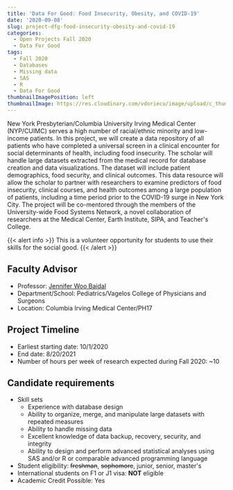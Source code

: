 ```yaml
---
title: 'Data For Good: Food Insecurity, Obesity, and COVID-19'
date: '2020-09-08'
slug: project-dfg-food-insecurity-obesity-and-covid-19
categories:
  - Open Projects Fall 2020
  - Data For Good
tags:
  - Fall 2020
  - Databases
  - Missing data
  - SAS
  - R
  - Data For Good
thumbnailImagePosition: left
thumbnailImage: https://res.cloudinary.com/vdoriecu/image/upload/c_thumb,w_200,g_face/v1599749329/groceries_zafmkg.png
---
```

New York Presbyterian/Columbia University Irving Medical Center (NYP/CUIMC) serves a high number of racial/ethnic minority and low-income patients. In this project, we will create a data repository of all patients who have completed a universal screen in a clinical encounter for social determinants of health, including food insecurity. The scholar will handle large datasets extracted from the medical record for database creation and data visualizations. The dataset will include patient demographics, food security, and clinical outcomes. This data resource will allow the scholar to partner with researchers to examine predictors of food insecurity, clinical courses, and health outcomes among a large population of patients, including a time period prior to the COVID-19 surge in New York City.  The project will be co-mentored through the members of the University-wide Food Systems Network, a novel collaboration of researchers at the Medical Center, Earth Institute, SIPA, and Teacher's College.

<!--more-->

{{< alert info >}}
This is a volunteer opportunity for students to use their skills for the social good.
{{< /alert >}}

## Faculty Advisor
+ Professor: [Jennifer Woo Baidal](https://www.pediatrics.columbia.edu/research-labs/woo-baidal-team)
+ Department/School: Pediatrics/Vagelos College of Physicians and Surgeons
+ Location: Columbia Irving Medical Center/PH17

## Project Timeline
+ Earliest starting date: 10/1/2020
+ End date: 8/20/2021
+ Number of hours per week of research expected during Fall 2020: ~10

## Candidate requirements
+ Skill sets
  - Experience with database design
  - Ability to organize, merge, and manipulate large datasets with repeated measures
  - Ability to handle missing data
  - Excellent knowledge of data backup, recovery, security, and integrity
  - Ability to design and perform advanced statistical analyses using SAS and/or R or comparable advanced programming language
+ Student eligibility: ~~freshman~~, ~~sophomore~~, junior, senior, master's
+ International students on F1 or J1 visa: **NOT** eligible
+ Academic Credit Possible: Yes

